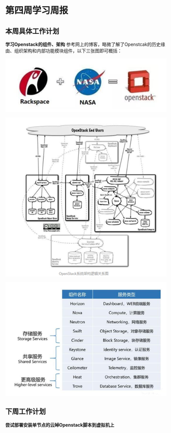 # 第四周学习周报
## 本周具体工作计划 
**学习Openstack的组件、架构**
参考网上的博客，略微了解了Openstcak的历史缘由、组织架构和内部功能模块组件，以下三张图即可概括：  

![openstack](https://github.com/2019cloudcomputingpractices/CloudComputingCourse/blob/16340124-%E6%9D%8E%E8%A8%80/%E4%BB%BB%E5%8A%A11/%E5%9B%BE%E7%89%87/openstack.png)  

![structure](https://github.com/2019cloudcomputingpractices/CloudComputingCourse/blob/16340124-%E6%9D%8E%E8%A8%80/%E4%BB%BB%E5%8A%A11/%E5%9B%BE%E7%89%87/structure.png)  

![service](https://github.com/2019cloudcomputingpractices/CloudComputingCourse/blob/16340124-%E6%9D%8E%E8%A8%80/%E4%BB%BB%E5%8A%A11/%E5%9B%BE%E7%89%87/service.png)  

## 下周工作计划 
**尝试部署安装单节点的云晫Openstack脚本到虚拟机上**
